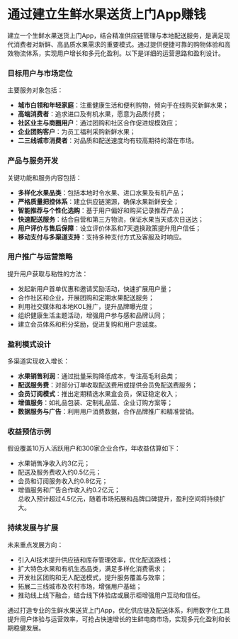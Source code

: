 # 通过建立生鲜水果送货上门App赚钱

建立一个生鲜水果送货上门App，结合精准供应链管理与本地配送服务，是满足现代消费者对新鲜、高品质水果需求的重要模式。通过提供便捷可靠的购物体验和高效物流体系，实现用户增长和多元化盈利。以下是详细的运营思路和盈利设计。

### 目标用户与市场定位  
主要服务对象包括：  
* **城市白领和年轻家庭**：注重健康生活和便利购物，倾向于在线购买新鲜水果；  
* **高端消费者**：追求进口及有机水果，愿意为品质付费；  
* **社区业主与商圈用户**：通过团购和社区合作促进规模效应；  
* **企业团购客户**：为员工福利采购新鲜水果；  
* **二三线城市消费者**：对品质和配送速度均有较高期待的潜在市场。



### 产品与服务开发  
关键功能和服务内容包括：  
* **多样化水果品类**：包括本地时令水果、进口水果及有机产品；  
* **严格质量把控体系**：建立供应链溯源，确保水果新鲜安全；  
* **智能推荐与个性化选购**：基于用户偏好和购买记录推荐产品；  
* **快速配送服务**：结合自营和第三方物流，保证水果当天或次日送达；  
* **用户评价与售后保障**：设立评价体系和7天退换政策提升用户信任；  
* **移动支付与多渠道支持**：支持多种支付方式及客服及时响应。



### 用户推广与运营策略  
提升用户获取与粘性的方法：  
* 发起新用户首单优惠和邀请奖励活动，快速扩展用户量；  
* 合作社区和企业，开展团购和定期水果配送服务；  
* 利用社交媒体和本地KOL推广，提升品牌曝光度；  
* 组织健康生活主题活动，增强用户参与感和品牌认同；  
* 建立会员体系和积分奖励，促进复购和用户忠诚度。



### 盈利模式设计  
多渠道实现收入增长：  
* **水果销售利润**：通过批量采购降低成本，专注高毛利品类；  
* **配送服务费**：对部分订单收取配送费用或提供会员免配送费服务；  
* **会员订阅模式**：推出定期精选水果盒会员，保证稳定收入；  
* **增值服务**：如礼品包装、定制礼品篮、企业订购方案等；  
* **数据服务与广告**：利用用户消费数据，合作品牌推广和精准营销。



### 收益预估示例  
假设覆盖10万人活跃用户和300家企业合作，年收益估算如下：  
* 水果销售净收入约3亿元；  
* 配送及服务费收入约0.5亿元；  
* 会员和订阅服务收入约0.8亿元；  
* 增值服务和广告合作收入约0.2亿元；  
总收入预计超过4.5亿元，随着市场拓展和品牌口碑提升，盈利空间将持续扩大。



### 持续发展与扩展  
未来重点发展方向：  
* 引入AI技术提升供应链和库存管理效率，优化配送路线；  
* 扩大特色水果和有机生态品类，满足多样化消费需求；  
* 开发社区团购和无人配送模式，提升服务覆盖与效率；  
* 拓展二三线城市及农村市场，增强用户基础；  
* 推动线上线下融合，结合线下体验店或展示柜增强用户互动和信任。



通过打造专业的生鲜水果送货上门App，优化供应链及配送体系，利用数字化工具提升用户体验与运营效率，可抢占快速增长的生鲜电商市场，实现多元化盈利和长期稳健发展。
